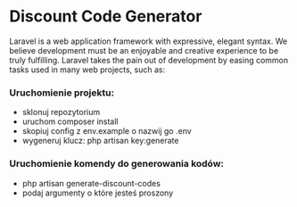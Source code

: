 
# Discount Code Generator
Laravel is a web application framework with expressive, elegant syntax. We believe development must be an enjoyable and creative experience to be truly fulfilling. Laravel takes the pain out of development by easing common tasks used in many web projects, such as:


### Uruchomienie projektu:

- sklonuj repozytorium
- uruchom composer install
- skopiuj config z env.example o nazwij go .env
- wygeneruj klucz: php artisan key:generate

### Uruchomienie komendy do generowania kodów:

- php artisan generate-discount-codes
- podaj argumenty o które jesteś proszony